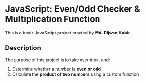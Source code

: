 # JavaScript: Even/Odd Checker & Multiplication Function

This is a basic JavaScript project created by **Md. Rijwan Kabir**.

## Description
The purpose of this project is to take user input and:

1. Determine whether a number is **even or odd**
2. Calculate the **product of two numbers** using a custom function